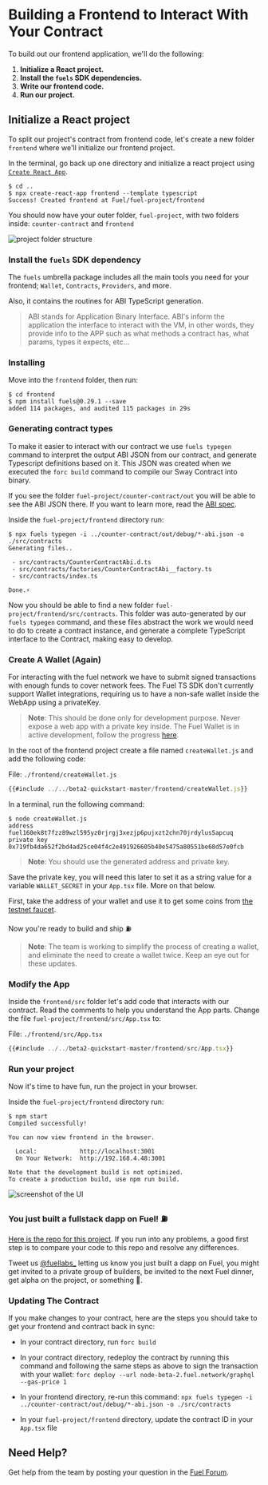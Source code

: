 # Building a Frontend to Interact With Your Contract

To build out our frontend application, we'll do the following:

1. **Initialize a React project.**
2. **Install the `fuels` SDK dependencies.**
3. **Write our frontend code.**
4. **Run our project.**

## Initialize a React project

To split our project's contract from frontend code, let's create a new folder `frontend` where we'll initialize our frontend project.

In the terminal, go back up one directory and initialize a react project using [`Create React App`](https://create-react-app.dev/).

```console
$ cd ..
$ npx create-react-app frontend --template typescript
Success! Created frontend at Fuel/fuel-project/frontend
```

You should now have your outer folder, `fuel-project`, with two folders inside: `counter-contract` and `frontend`

![project folder structure](/../images/quickstart-folder-structure.png)

### Install the `fuels` SDK dependency

The `fuels` umbrella package includes all the main tools you need for your frontend; `Wallet`, `Contracts`, `Providers`, and more.

Also, it contains the routines for ABI TypeScript generation.

> ABI stands for Application Binary Interface. ABI's inform the application the interface to interact with the VM, in other words, they provide info to the APP such as what methods a contract has, what params, types it expects, etc...

### Installing

Move into the `frontend` folder, then run:

```console
$ cd frontend
$ npm install fuels@0.29.1 --save
added 114 packages, and audited 115 packages in 29s
```

### Generating contract types

To make it easier to interact with our contract we use `fuels typegen` command to interpret the output ABI JSON from our contract, and generate Typescript definitions based on it. This JSON was created when we executed the `forc build` command to compile our Sway Contract into binary.

If you see the folder `fuel-project/counter-contract/out` you will be able to see the ABI JSON there. If you want to learn more, read the [ABI spec](https://fuellabs.github.io/fuel-specs/master/protocol/abi).

Inside the `fuel-project/frontend` directory run:

```console
$ npx fuels typegen -i ../counter-contract/out/debug/*-abi.json -o ./src/contracts
Generating files..

 - src/contracts/CounterContractAbi.d.ts
 - src/contracts/factories/CounterContractAbi__factory.ts
 - src/contracts/index.ts

Done.⚡
```

Now you should be able to find a new folder `fuel-project/frontend/src/contracts`. This folder was auto-generated by our `fuels typegen` command, and these files abstract the work we would need to do to create a contract instance, and generate a complete TypeScript interface to the Contract, making easy to develop.

### Create A Wallet (Again)

For interacting with the fuel network we have to submit signed transactions with enough funds to cover network fees. The Fuel TS SDK don't currently support Wallet integrations, requiring us to have a non-safe wallet inside the WebApp using a privateKey.

> **Note**: This should be done only for development purpose. Never expose a web app with a private key inside. The Fuel Wallet is in active development, follow the progress [here](https://github.com/FuelLabs/fuels-wallet).

In the root of the frontend project create a file named `createWallet.js` and add the following code:

File: `./frontend/createWallet.js`

```js
{{#include ../../beta2-quickstart-master/frontend/createWallet.js}}
```

In a terminal, run the following command:

```console
$ node createWallet.js
address fuel160ek8t7fzz89wzl595yz0rjrgj3xezjp6pujxzt2chn70jrdylus5apcuq
private key 0x719fb4da652f2bd4ad25ce04f4c2e491926605b40e5475a80551be68d57e0fcb
```

> **Note**: You should use the generated address and private key.

Save the private key, you will need this later to set it as a string value for a variable `WALLET_SECRET` in your `App.tsx` file. More on that below.

First, take the address of your wallet and use it to get some coins from [the testnet faucet](https://faucet-beta-2.fuel.network/).

Now you're ready to build and ship ⛽

> **Note**: The team is working to simplify the process of creating a wallet, and eliminate the need to create a wallet twice. Keep an eye out for these updates.

### Modify the App

Inside the `frontend/src` folder let's add code that interacts with our contract.
Read the comments to help you understand the App parts.
Change the file `fuel-project/frontend/src/App.tsx` to:

File: `./frontend/src/App.tsx`

```ts
{{#include ../../beta2-quickstart-master/frontend/src/App.tsx}}
```

### Run your project

Now it's time to have fun, run the project in your browser.

Inside the `fuel-project/frontend` directory run:

```console
$ npm start
Compiled successfully!

You can now view frontend in the browser.

  Local:            http://localhost:3001
  On Your Network:  http://192.168.4.48:3001

Note that the development build is not optimized.
To create a production build, use npm run build.
```

![screenshot of the UI](./images/quickstart-dapp-screenshot.png)

### You just built a fullstack dapp on Fuel! ⛽

[Here is the repo for this project](https://github.com/FuelLabs/beta2-quickstart). If you run into any problems, a good first step is to compare your code to this repo and resolve any differences.

Tweet us [@fuellabs\_](https://twitter.com/fuellabs_) letting us know you just built a dapp on Fuel, you might get invited to a private group of builders, be invited to the next Fuel dinner, get alpha on the project, or something 👀.

### Updating The Contract

If you make changes to your contract, here are the steps you should take to get your frontend and contract back in sync:

- In your contract directory, run `forc build`
- In your contract directory, redeploy the contract by running this command and following the same steps as above to sign the transaction with your wallet: `forc deploy --url node-beta-2.fuel.network/graphql --gas-price 1`
- In your frontend directory, re-run this command: `npx fuels typegen -i ../counter-contract/out/debug/*-abi.json -o ./src/contracts`

- In your `fuel-project/frontend` directory, update the contract ID in your `App.tsx` file

## Need Help?

Get help from the team by posting your question in the [Fuel Forum](https://forum.fuel.network/).
